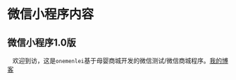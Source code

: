# 微信小程序内容

## 微信小程序1.0版

    欢迎到访，这是`onemenlei`基于母婴商城开发的微信测试/微信商城程序。[我的博客](http://blog.csdn.net/guodongxiaren "悬停显示") 
